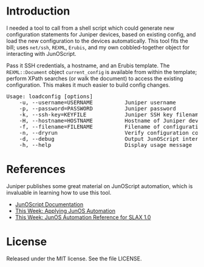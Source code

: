 # Introduction
I needed a tool to call from a shell script which could generate new configuration statements for Juniper devices, based on existing config, and load the new configuration to the devices automatically.  This tool fits the bill; uses <code>net/ssh</code>, <code>REXML</code>, <code>Erubis</code>, and my own cobbled-together object for interacting with JunOScript.

Pass it SSH credentials, a hostname, and an Erubis template.  The <code>REXML::Document</code> object <code>current_config</code> is available from within the template; perform XPath searches (or walk the document) to access the existing configuration.  This makes it much easier to build config changes.

<pre>
Usage: loadconfig [options]
    -u, --username=USERNAME          Juniper username
    -p, --password=PASSWORD          Juniper password
    -k, --ssh-key=KEYFILE            Juniper SSH key filename
    -H, --hostname=HOSTNAME          Hostname of Juniper device
    -f, --filename=FILENAME          Filename of configuration snippet to load
    -n, --dryrun                     Verify configuration commit would succeed but do not commit
    -d, --debug                      Output JunOScript interactions
    -h, --help                       Display usage message
</pre>

# References
Juniper publishes some great material on JunOScript automation, which is invaluable in learning how to use this tool.
* <a href="http://www.juniper.net/support/xml/junoscript/index.html">JunOScript Documentation</a>
* <a href="http://www.juniper.net/us/en/community/junos/training-certification/day-one/automation-series/applying-junos-automation/">This Week: Applying JunOS Automation</a>
* <a href="http://www.juniper.net/us/en/community/junos/training-certification/day-one/automation-series/junos-automation-slax/">This Week: JunOS Automation Reference for SLAX 1.0</a>

# License
Released under the MIT license.  See the file LICENSE.
